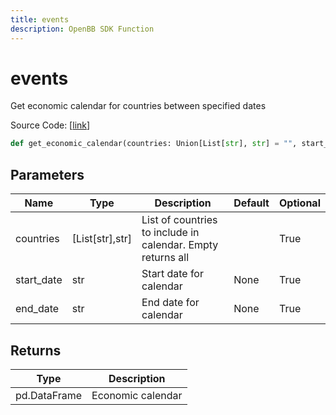 ```yaml
---
title: events
description: OpenBB SDK Function
---
```


# events

Get economic calendar for countries between specified dates

Source Code: [[link](https://github.com/OpenBB-finance/OpenBBTerminal/tree/main/openbb_terminal/economy/nasdaq_model.py#L21)]

```python
def get_economic_calendar(countries: Union[List[str], str] = "", start_date: str = None, end_date: str = None) -> DataFrame
```
## Parameters

| Name | Type | Description | Default | Optional |
| ---- | ---- | ----------- | ------- | -------- |
| countries | [List[str],str] | List of countries to include in calendar.  Empty returns all |  | True |
| start_date | str | Start date for calendar | None | True |
| end_date | str | End date for calendar | None | True |

## Returns

| Type | Description |
| ---- | ----------- |
| pd.DataFrame | Economic calendar |

